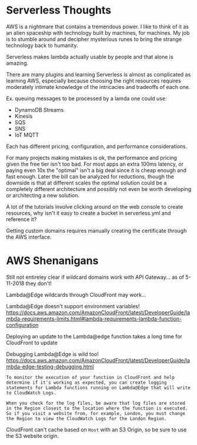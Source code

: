 Serverless Thoughts
===================

AWS is a nightmare that contains a tremendous power. I like to think of it as an alien spaceship with technology built by machines, for machines. My job is to stumble around and decipher mysterious runes to bring the strange technology back to humanity.

Serverless makes lambda actually usable by people and that alone is amazing.

There are many plugins and learning Serverless is almost as complicated as learning AWS, especially because choosing the right resources requires moderately intimate knowledge of the intricacies and tradeoffs of each one.

Ex. queuing messages to be processed by a lamda one could use:

- DynamoDB Streams
- Kinesis
- SQS
- SNS
- IoT MQTT

Each has different pricing, configuration, and performance considerations.

For many projects making mistakes is ok, the performance and pricing given the free tier isn't too bad. For most apps an extra 100ms latency, or paying even 10x the "optimal" isn't a big deal since it is cheap enough and fast enough. Later the bill can be analyzed for reductions, though the downside is that at different scales the optimal solution could be a completely different architecture and possibly not even be worth developing or architecting a new solution.

A lot of the tutorials involve clicking around on the web console to create resources, why isn't it easy to create a bucket in serverless.yml and reference it?

Getting custom domains requires manually creating the certificate through the AWS interface.

AWS Shenanigans
===============

Still not entireley clear if wildcard domains work with API Gateway... as of 5-11-2018 they don't!

Lambda@Edge wildcards through CloudFront may work...

Lambda@Edge doesn't support environment variables! https://docs.aws.amazon.com/AmazonCloudFront/latest/DeveloperGuide/lambda-requirements-limits.html#lambda-requirements-lambda-function-configuration

Deploying an update to the Lambda@edge function takes a long time for CloudFront to update

Debugging Lambda@Edge is wild too! https://docs.aws.amazon.com/AmazonCloudFront/latest/DeveloperGuide/lambda-edge-testing-debugging.html

    To monitor the execution of your function in CloudFront and help determine if it's working as expected, you can create logging statements for Lambda functions running on Lambda@Edge that will write to CloudWatch Logs.

    When you check for the log files, be aware that log files are stored in the Region closest to the location where the function is executed. So if you visit a website from, for example, London, you must change the Region to view the CloudWatch Logs for the London Region.

CloudFront can't cache based on `Host` with an S3 Origin, so be sure to use the S3 website origin.
